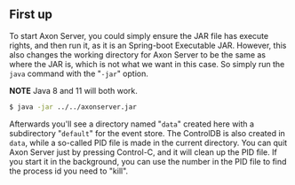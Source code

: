 ## First up

To start Axon Server, you could simply ensure the JAR file has execute rights, and then run it, as it is an Spring-boot Executable JAR. However, this also changes the working directory for Axon Server to be the same as where the JAR is, which is not what we want in this case. So simply run the `java` command with the "`-jar`" option.

**NOTE** Java 8 and 11 will both work.

```bash
$ java -jar ../../axonserver.jar
```

Afterwards you'll see a directory named "`data`" created here with a subdirectory "`default`" for the event store. The ControlDB is also created in `data`, while a so-called PID file is made in the current directory. You can quit Axon Server just by pressing Control-C, and it will clean up the PID file. If you start it in the background, you can use the number in the PID file to find the process id you need to "kill".